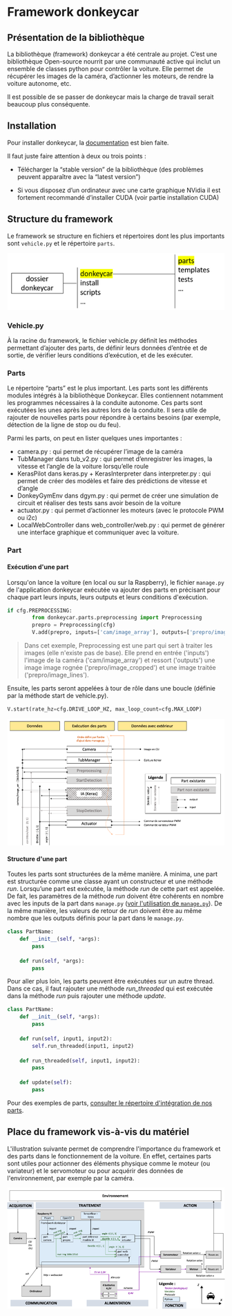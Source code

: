 # Framework donkeycar

## Présentation de la bibliothèque

La bibliothèque (framework) donkeycar a été centrale au projet. C’est une bibliothèque Open-source nourrit par une communauté active qui inclut un ensemble de classes python pour contrôler la voiture. Elle permet de récupérer les images de la caméra, d’actionner les moteurs, de rendre la voiture autonome, etc.

Il est possible de se passer de donkeycar mais la charge de travail serait beaucoup plus conséquente.

## Installation

Pour installer donkeycar, la [documentation](https://docs.donkeycar.com/guide/install_software/#step-1-install-software-on-host-pc) est bien faite.

Il faut juste faire attention à deux ou trois points :

- Télécharger la “stable version” de la bibliothèque (des problèmes peuvent apparaître avec la “latest version”)

- Si vous disposez d’un ordinateur avec une carte graphique NVidia il est fortement recommandé d’installer CUDA (voir partie installation CUDA)


## Structure du framework

Le framework se structure en fichiers et répertoires dont les plus importants sont ```vehicle.py``` et le répertoire ```parts```.

![](../../README_imgs/donkeycar-tree.png)

### Vehicle.py

À la racine du framework, le fichier vehicle.py définit les méthodes permettant d’ajouter des parts, de définir leurs données d’entrée et de sortie, de vérifier leurs conditions d’exécution, et de les exécuter.

### Parts

Le répertoire “parts” est le plus important. Les parts sont les différents modules intégrés à la bibliothèque Donkeycar. Elles contiennent notamment les programmes nécessaires à la conduite autonome. Ces parts sont exécutées les unes après les autres lors de la conduite. Il sera utile de rajouter de nouvelles parts pour répondre à certains besoins (par exemple, détection de la ligne de stop ou du feu).

Parmi les parts, on peut en lister quelques unes importantes :

- camera.py : qui permet de récupérer l’image de la caméra
- TubManager dans tub_v2.py : qui permet d’enregistrer les images, la vitesse et l’angle de la voiture lorsqu’elle roule
- KerasPilot dans keras.py + KerasInterpreter dans interpreter.py : qui permet de créer des modèles et faire des prédictions de vitesse et d’angle
- DonkeyGymEnv dans dgym.py : qui permet de créer une simulation de circuit et réaliser des tests sans avoir besoin de la voiture
- actuator.py : qui permet d’actionner les moteurs (avec le protocole PWM ou i2c)
- LocalWebController dans web_controller/web.py : qui permet de générer une interface graphique et communiquer avec la voiture.

### Part

#### Exécution d'une part

Lorsqu'on lance la voiture (en local ou sur la Raspberry), le fichier ```manage.py``` de l'application donkeycar exécutée va ajouter des parts en précisant pour chaque part leurs inputs, leurs outputs et leurs conditions d'exécution.

```python
if cfg.PREPROCESSING:
        from donkeycar.parts.preprocessing import Preprocessing
        prepro = Preprocessing(cfg)
        V.add(prepro, inputs=['cam/image_array'], outputs=['prepro/image_cropped', 'prepro/image_lines'])
```
> Dans cet exemple, Preprocessing est une part qui sert à traiter les images (elle n'existe pas de base). Elle prend en entrée ('inputs') l'image de la caméra ('cam/image\_array') et ressort ('outputs') une image image rognée ('prepro/image\_cropped') et une image traitée ('prepro/image_lines').

Ensuite, les parts seront appelées à tour de rôle dans une boucle (définie par la méthode start de vehicle.py).

```python
V.start(rate_hz=cfg.DRIVE_LOOP_HZ, max_loop_count=cfg.MAX_LOOP)
```

![](../../README_imgs/parts-exec.png)


#### Structure d'une part
Toutes les parts sont structurées de la même manière.
A minima, une part est structurée comme une classe ayant un constructeur et une méthode *run*. Lorsqu’une part est exécutée, la méthode *run* de cette part est appelée. De fait, les paramètres de la méthode *run* doivent être cohérents en nombre avec les inputs de la part dans ```manage.py``` ([voir l'utilisation de ```manage.py```](https://github.com/Rom-1T/ia_racing_imt/tree/main/integration/mycar)). De la même manière, les valeurs de retour de *run* doivent être au même nombre que les outputs définis pour la part dans le ```manage.py```.

```python
class PartName:
	def __init__(self, *args):
		pass
	
	def run(self, *args):
		pass
```

Pour aller plus loin, les parts peuvent être exécutées sur un autre thread. Dans ce cas, il faut rajouter une méthode *run_threaded* qui est exécutée dans la méthode *run* puis rajouter une méthode *update*.

```python
class PartName:
	def __init__(self, *args):
		pass
	
	def run(self, input1, input2):
		self.run_threaded(input1, input2)
		
	def run_threaded(self, input1, input2):
		pass
		
	def update(self):
		pass
```

Pour des exemples de parts, [consulter le répertoire d'intégration de nos parts](https://github.com/Rom-1T/ia_racing_imt/blob/main/integration/framework_donkeycar_parts/parts).

## Place du framework vis-à-vis du matériel

L'illustration suivante permet de comprendre l'importance du framework et des parts dans le fonctionnement de la voiture. En effet, certaines parts sont utiles pour actionner des éléments physique comme le moteur (ou variateur) et le servomoteur ou pour acquérir des données de l'environnement, par exemple par la caméra.

![](../../README_imgs/donkeycar-full.png)
